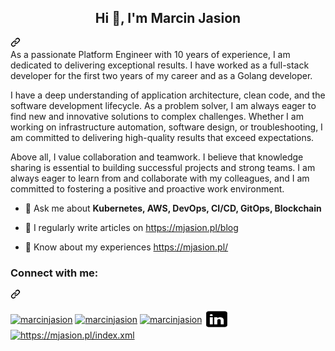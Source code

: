 <article class="markdown-body entry-content container-lg f5" itemprop="text">
<div class="markdown-heading" dir="auto"><h1 align="center" class="heading-element" dir="auto">Hi 👋, I'm Marcin Jasion</h1><a id="user-content-hi--im-marcin-jasion" class="anchor" aria-label="Permalink: Hi 👋, I'm Marcin Jasion" href="#hi--im-marcin-jasion"><svg class="octicon octicon-link" viewBox="0 0 16 16" version="1.1" width="16" height="16" aria-hidden="true"><path d="m7.775 3.275 1.25-1.25a3.5 3.5 0 1 1 4.95 4.95l-2.5 2.5a3.5 3.5 0 0 1-4.95 0 .751.751 0 0 1 .018-1.042.751.751 0 0 1 1.042-.018 1.998 1.998 0 0 0 2.83 0l2.5-2.5a2.002 2.002 0 0 0-2.83-2.83l-1.25 1.25a.751.751 0 0 1-1.042-.018.751.751 0 0 1-.018-1.042Zm-4.69 9.64a1.998 1.998 0 0 0 2.83 0l1.25-1.25a.751.751 0 0 1 1.042.018.751.751 0 0 1 .018 1.042l-1.25 1.25a3.5 3.5 0 1 1-4.95-4.95l2.5-2.5a3.5 3.5 0 0 1 4.95 0 .751.751 0 0 1-.018 1.042.751.751 0 0 1-1.042.018 1.998 1.998 0 0 0-2.83 0l-2.5 2.5a1.998 1.998 0 0 0 0 2.83Z"></path></svg></a></div>
  As a passionate Platform Engineer with 10 years of experience, I am dedicated to delivering exceptional results. 
  I have worked as a full-stack developer for the first two years of my career and as a Golang developer. 
<p dir="auto">I have a deep understanding of application architecture, clean code, and the software development lifecycle.
As a problem solver, I am always eager to find new and innovative solutions to complex challenges.
Whether I am working on infrastructure automation, software design, or troubleshooting, I am committed to delivering high-quality results that exceed expectations.</p>
<p dir="auto">Above all, I value collaboration and teamwork. I believe that knowledge sharing is essential to building successful projects and strong teams.
I am always eager to learn from and collaborate with my colleagues, and I am committed to fostering a positive and proactive work environment.</p>
<ul dir="auto">
<li>
<p dir="auto">💬 Ask me about <strong>Kubernetes, AWS, DevOps, CI/CD, GitOps, Blockchain</strong></p>
</li>
<li>
<p dir="auto">📝 I regularly write articles on <a href="https://mjasion.pl/blog" rel="nofollow">https://mjasion.pl/blog</a></p>
</li>
<li>
<p dir="auto">📄 Know about my experiences <a href="https://mjasion.pl" rel="nofollow">https://mjasion.pl/</a></p>
</li>
</ul>
<div class="markdown-heading" dir="auto"><h3 align="left" class="heading-element" dir="auto">Connect with me:</h3><a id="user-content-connect-with-me" class="anchor" aria-label="Permalink: Connect with me:" href="#connect-with-me"><svg class="octicon octicon-link" viewBox="0 0 16 16" version="1.1" width="16" height="16" aria-hidden="true"><path d="m7.775 3.275 1.25-1.25a3.5 3.5 0 1 1 4.95 4.95l-2.5 2.5a3.5 3.5 0 0 1-4.95 0 .751.751 0 0 1 .018-1.042.751.751 0 0 1 1.042-.018 1.998 1.998 0 0 0 2.83 0l2.5-2.5a2.002 2.002 0 0 0-2.83-2.83l-1.25 1.25a.751.751 0 0 1-1.042-.018.751.751 0 0 1-.018-1.042Zm-4.69 9.64a1.998 1.998 0 0 0 2.83 0l1.25-1.25a.751.751 0 0 1 1.042.018.751.751 0 0 1 .018 1.042l-1.25 1.25a3.5 3.5 0 1 1-4.95-4.95l2.5-2.5a3.5 3.5 0 0 1 4.95 0 .751.751 0 0 1-.018 1.042.751.751 0 0 1-1.042.018 1.998 1.998 0 0 0-2.83 0l-2.5 2.5a1.998 1.998 0 0 0 0 2.83Z"></path></svg></a></div>
<p align="left" dir="auto">
<a href="https://github.com/mjasion"><img align="center" src="https://raw.githubusercontent.com/simple-icons/simple-icons/develop/icons/github.svg" alt="marcinjasion" height="30" width="40" style="max-width: 100%;"></a> 
<a href="https://gitlab.com/mjasion" rel="nofollow"><img align="center" src="https://raw.githubusercontent.com/simple-icons/simple-icons/develop/icons/gitlab.svg" alt="marcinjasion" height="30" width="40" style="max-width: 100%;"></a> 
<a href="https://twitter.com/marcinjasion" rel="nofollow"><img align="center" src="https://raw.githubusercontent.com/simple-icons/simple-icons/develop/icons/twitter.svg" alt="marcinjasion" height="30" width="40" style="max-width: 100%;"></a>
<a href="https://linkedin.com/in/marcinjasion" rel="nofollow"><img align="center" src="https://raw.githubusercontent.com/simple-icons/simple-icons/develop/icons/linkedin.svg" alt="marcinjasion" height="30" width="40" style="max-width: 100%;"></a>
<a href="https://mjasion.pl/index.xml" rel="nofollow"><img align="center" src="https://raw.githubusercontent.com/simple-icons/simple-icons/develop/icons/rss.svg" alt="https://mjasion.pl/index.xml" height="30" width="40" style="max-width: 100%;"></a>
</p>


</article>
